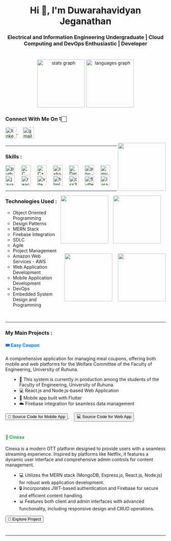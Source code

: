 



<h1 align="center">Hi 👋, I'm Duwarahavidyan Jeganathan</h1>
<h3 align="center">Electrical and Information Engineering Undergraduate | Cloud Computing and DevOps Enthusiastic | Developer</h3>

###
<br>

<div align="center">
  <img src="https://github-readme-stats.vercel.app/api?username=JDuwarahavidyan&hide_title=false&hide_rank=false&show_icons=true&include_all_commits=true&count_private=true&disable_animations=false&theme=dracula&locale=en&hide_border=false" height="150" alt="stats graph"  />
  <img src="https://github-readme-stats.vercel.app/api/top-langs?username=JDuwarahavidyan&locale=en&hide_title=false&layout=compact&card_width=320&langs_count=5&theme=dracula&hide_border=false" height="150" alt="languages graph"  />
</div>

###



###
###

<h3 align="left">Connect With Me On 👇🏻 </h3>
<p align="left">
    <a href="https://linkedin.com/in/duwarahavidyan-jeganathan-763b6a192" target="blank">
        <img align="center" src="https://img.shields.io/static/v1?message=LinkedIn&logo=linkedin&label=&color=0077B5&logoColor=white&labelColor=&style=for-the-badge" height="35" alt="linkedin logo" />
    </a>
    <img width="12" />
    <a href="mailto:duwarahavidyan@gmail.com" target="blank">
        <img align="center" src="https://img.shields.io/static/v1?message=Gmail&logo=gmail&label=&color=D14836&logoColor=white&labelColor=&style=for-the-badge" height="35" alt="gmail logo" />
    </a>
</p>

<img align="right" height="150" src="https://www.pngmart.com/files/22/Software-Engineering-PNG-File.png"  />

###
<hr/>

<div align="left">
  <h3><b>Skills :</b></h3>
  <img src="https://cdn.jsdelivr.net/gh/devicons/devicon/icons/python/python-original.svg" height="30" alt="python logo" />
  <img width="12" />
  <img src="https://cdn.iconscout.com/icon/free/png-256/c-programming-569564.png" height="30" alt="C logo" />
  <img width="12" />
  <img src="https://cdn-icons-png.flaticon.com/512/6132/6132222.png" height="30" alt="C++ logo" />
  <img width="12" />
  <img src="https://cdn.jsdelivr.net/gh/devicons/devicon/icons/csharp/csharp-original.svg" height="30" alt="csharp logo" />
  <img width="12" />
  <img src="https://cdn-images-1.medium.com/max/1200/1*knHF_qpxdtS8h0Z8EeqowA.png" height="30" alt="Dart logo" />
  <img width="12" />
  <img src="https://cdn.jsdelivr.net/npm/@programming-languages-logos/php@0.0.0/php_256x256.png" height="30" alt="php logo" />
  <img width="12" />
  <img src="https://www.svgrepo.com/show/354099/mysql.svg" height="30" alt="mysql logo" />
  <br>
  <img src="https://cdn.jsdelivr.net/gh/devicons/devicon/icons/javascript/javascript-original.svg" height="30" alt="javascript logo" />
  <img width="12" />
  <img src="https://cdn.jsdelivr.net/gh/devicons/devicon/icons/react/react-original.svg" height="30" alt="react logo" />
  <img width="12" />
  <img src="https://upload.wikimedia.org/wikipedia/commons/f/f1/Vitejs-logo.svg" height="30" alt="vite logo" />
  <img width="12" />
  <img src="https://cdn.jsdelivr.net/gh/devicons/devicon/icons/html5/html5-original.svg" height="30" alt="html5 logo" />
  <img width="12" />
  <img src="https://cdn.jsdelivr.net/gh/devicons/devicon/icons/css3/css3-original.svg" height="30" alt="css3 logo" />
  <img width="12" />
  <img src="https://iconape.com/wp-content/files/yb/61798/png/flutter-logo.png" height="30" alt="flutter logo" />
  <img width="12" />
  <img src="https://cdn.worldvectorlogo.com/logos/laravel-2.svg" height="30" alt="laravel logo" />
</div>


<hr/>

<img align="right" height="150" style="margin-right: 15px; margin-left: 15px;"  src="https://bleuwire.com/wp-content/uploads/2020/02/software-development-life-cycle-sdlc.png"  />

<img align="right" height="150" src="https://learndiversified.com/wp-content/uploads/2020/07/agile-project-management-approach-1536x864.png"  />


<h3><b>Technologies Used :</b></h3>
<ul type="circle">
  <li>Object Oriented Programming</li>
  <li>Design Patterns</li>
  <li>MERN Stack</li>
  <li>Firebase Integration</li>
  <li>SDLC</li>
  <li>Agile</li>
  <li>Project Management</li>
  <img align="right" height="150" src="https://img.freepik.com/premium-vector/programmers-practice-development-software-operations-devops-concept_773186-1452.jpg?w=1060"  />
    <img align="right" height="150" style="margin-right: 15px; margin-left: 15px;"  src="https://www.creatix9.co.uk/wp-content/uploads/2020/04/Customized-IOS-Application-Development.png"  />
  <li>Amazon Web Services - AWS</li>
  <li>Web Application Development</li>
  <li>Mobile Application Development</li>

  <li>DevOps</li>
  <li>Embedded System Design and Programming </li>
</ul>

<br>
<hr/>


<h3><b>My Main Projects :</b></h3>

<div style="margin-bottom: 40px;">
  <!-- Easy Coupon Project -->
  <h4 style="color: #007BFF;">🎟️ Easy Coupon</h4>
  <p>
    A comprehensive application for managing meal coupons, offering both mobile and web platforms for the Welfare Committee of the Faculty of Engineering, University of Ruhuna.
  </p>
  <ul style="list-style-type: disc; margin-left: 20px;">
    <li>🏫 This system is currently in production among the students of the Faculty of Engineering, University of Ruhuna.</li>
    <li>💻 React.js and Node.js-based Web Application</li>
    <li>📱 Mobile app built with Flutter</li>
    <li>☁️ Firebase integration for seamless data management</li>
  </ul>
  <a href="https://github.com/JDuwarahavidyan/EasyCoupon-Mobile-New-UI" target="_blank">
    <button class="glow-on-hover" type="button">📱 Source Code for Mobile App</button>
  </a>
   <img width="12" />
  <a href="https://github.com/JDuwarahavidyan/EasyCoupon-Web-Admin" target="_blank">
    <button class="glow-on-hover" type="button">💻 Source Code for Web App</button>
  </a>
</div>



<div style="margin-bottom: 40px;">
  <!-- Cinexa -->
  <h4 style="color: #28A745;">🎥 Cinexa</h4>
  <p>
    Cinexa is a modern OTT platform designed to provide users with a seamless streaming experience. Inspired by platforms like Netflix, it features a dynamic user interface and comprehensive admin controls for content management.
  </p>
  <ul style="list-style-type: disc; margin-left: 20px;">
    <li>💻 Utilizes the MERN stack (MongoDB, Express.js, React.js, Node.js) for robust web application development.</li>
    <li>🔒 Incorporates JWT-based authentication and Firebase for secure and efficient content handling.</li>
    <li>📊 Features both client and admin interfaces with advanced functionality, including responsive design and CRUD operations.</li>
  </ul>
  <a href="https://github.com/JDuwarahavidyan/Cinexa_A_Modern_OTT_Platform-MERN" target="_blank">
    <button class="glow-on-hover" type="button">🔗 Explore Project</button>
  </a>
</div>

<hr/>
